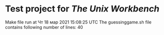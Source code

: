 # Test project for _The Unix Workbench_
Make file run at
Чт 18 мар 2021 15:08:25 UTC
The guessinggame.sh file contains following number of lines:
40
